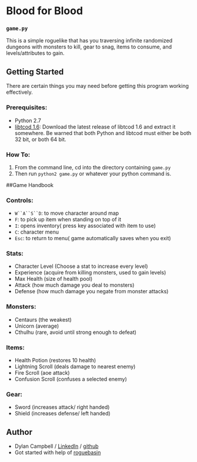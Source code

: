 # Blood for Blood
### `game.py`

This is a simple roguelike that has you traversing infinite randomized dungeons with monsters to kill,
 gear to snag, items to consume, and levels/attributes to gain.

## Getting Started

There are certain things you may need before getting this program working effectively.

### Prerequisites:

* Python 2.7
* [libtcod 1.6](https://bitbucket.org/libtcod/libtcod/downloads/): Download the latest release of libtcod 1.6 and extract it somewhere. Be warned that both Python and libtcod must either be both 32 bit, or both 64 bit.




### How To:
1. From the command line, cd into the directory containing `game.py`
2. Then run `python2 game.py` or whatever your python command is.

##Game Handbook

### Controls:
* `W``A``S``D`: to move character around map
* `F`: to pick up item when standing on top of it
* `I`: opens inventory( press key associated with item to use)
* `C`: character menu
* `Esc`: to return to menu( game automatically saves when you exit)

### Stats:
* Character Level (Choose a stat to increase every level)
* Experience (acquire from killing monsters, used to gain levels)
* Max Health (size of health pool)
* Attack (how much damage you deal to monsters)
* Defense (how much damage you negate from monster attacks)
 
### Monsters:
* Centaurs (the weakest)
* Unicorn (average)
* Cthulhu (rare, avoid until strong enough to defeat)

### Items:
* Health Potion (restores 10 health)
* Lightning Scroll (deals damage to nearest enemy)
* Fire Scroll (aoe attack)
* Confusion Scroll (confuses a selected enemy)

### Gear:
* Sword (increases attack/ right handed)
* Shield (increases defense/ left handed)

## Author
* Dylan Campbell / [LinkedIn](www.linkedin.com/in/dylancharlescampbell) / [github](http://github.com/dcc023)
* Got started with help of [roguebasin](http://www.roguebasin.com)
